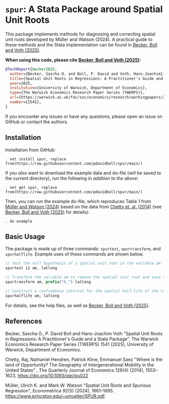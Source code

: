 # `spur`: A Stata Package around Spatial Unit Roots

This package implements methods for diagnosing and correcting spatial unit roots developed by Müller and Watson (2024). A practical guide to these methods and the Stata implementation can be found in [Becker, Boll and Voth (2025)](https://warwick.ac.uk/fac/soc/economics/research/workingpapers/2025/twerp_1541-_becker.pdf).

**When using this code, please cite [Becker, Boll and Voth (2025)](https://warwick.ac.uk/fac/soc/economics/research/workingpapers/2025/twerp_1541-_becker.pdf):**

```bibtex
@TechReport{becker2025,
  author={Becker, Sascha O. and Boll, P. David and Voth, Hans-Joachim},
  title={Spatial Unit Roots in Regressions: A Practitioner's Guide and a Stata Package},
  year=2025,
  institution={University of Warwick, Department of Economics},
  type={The Warwick Economics Research Paper Series (TWERPS)},
  url={https://warwick.ac.uk/fac/soc/economics/research/workingpapers/2025/twerp_1541-_becker.pdf},
  number={1541},
}
```

If you encounter any issues or have any questions, please open an issue on GitHub or contact the authors.

## Installation

Installation from GitHub:

    . net install spur, replace from(https://raw.githubusercontent.com/pdavidboll/spur/main/)

If you *also* want to download the example data and do-file (will be saved to the current directory), run the following *in addition to the above*:

    . net get spur, replace from(https://raw.githubusercontent.com/pdavidboll/spur/main/)

Then, you can run the example do-file, which reproduces Table 1 from [Müller and Watson (2024)](https://www.princeton.edu/~umueller/SPUR.pdf) based on the data from [Chetty et. al. (2014)](https://doi.org/10.1093/qje/qju022) (see [Becker, Boll and Voth (2025)](https://warwick.ac.uk/fac/soc/economics/research/workingpapers/2025/twerp_1541-_becker.pdf) for details):

    . do example

## Basic Usage

The package is made up of three commands: `spurtest`, `spurtransform`, and `spurhalflife`. Example uses of these commands are shown below.

```stata
// Test the null hypothesis of a spatial unit root in the variable am
spurtest i1 am, latlong

// Transform the variable am to remove the spatial unit root and save the transformed variable as h_am
spurtransform am, prefix("h_") latlong

// Construct a confindence interval for the spatial half-life of the transformed variable am
spurhalflife am, latlong                

```
For details, see the help files, as well as [Becker, Boll and Voth (2025)](https://warwick.ac.uk/fac/soc/economics/research/workingpapers/2025/twerp_1541-_becker.pdf).

## References

Becker, Sascha O., P. David Boll and Hans-Joachim Voth "Spatial Unit Roots in Regressions: A Practitioner's Guide and a Stata Package",  The Warwick Economics Research Paper Series (TWERPS) 1541 (2025), University of Warwick, Department of Economics.

Chetty, Raj, Nathaniel Hendren, Patrick Kline, Emmanuel Saez "Where is the land of Opportunity? The Geography of Intergenerational Mobility in the United States" , The Quarterly Journal of Economics 129(4) (2014), 1553–1623, https://doi.org/10.1093/qje/qju022

Müller, Ulrich K. and Mark W. Watson "Spatial Unit Roots and Spurious Regression", Econometrica 92(5) (2024), 1661–1695. https://www.princeton.edu/~umueller/SPUR.pdf.

